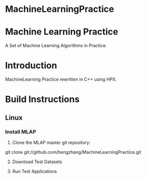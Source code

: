 # MachineLearningPractice
Machine Learning Practice
============
A Set of Machine Learning Algorithms in Practice.


Introduction
============

MachineLearning Practice rewritten in C++ using HPX.

Build Instructions
==================

## Linux

### Install MLAP
1. Clone the MLAP master git repository:

git clone git://github.com/hengzhang/MachineLearningPractice.git

2. Download Test Datasets

3. Run Test Applications
